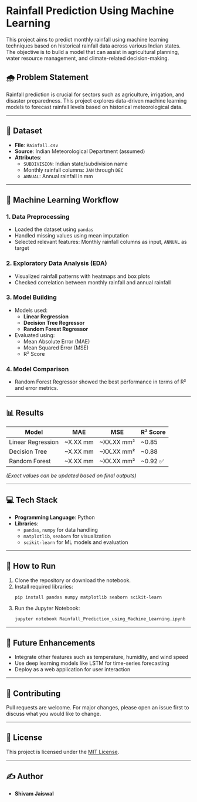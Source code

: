 
# Rainfall Prediction Using Machine Learning

This project aims to predict monthly rainfall using machine learning techniques based on historical rainfall data across various Indian states. The objective is to build a model that can assist in agricultural planning, water resource management, and climate-related decision-making.

## 🌧️ Problem Statement

Rainfall prediction is crucial for sectors such as agriculture, irrigation, and disaster preparedness. This project explores data-driven machine learning models to forecast rainfall levels based on historical meteorological data.

---

## 📁 Dataset

- **File**: `Rainfall.csv`
- **Source**: Indian Meteorological Department (assumed)
- **Attributes**:
  - `SUBDIVISION`: Indian state/subdivision name
  - Monthly rainfall columns: `JAN` through `DEC`
  - `ANNUAL`: Annual rainfall in mm

---

## 🧠 Machine Learning Workflow

### 1. **Data Preprocessing**
- Loaded the dataset using `pandas`
- Handled missing values using mean imputation
- Selected relevant features: Monthly rainfall columns as input, `ANNUAL` as target

### 2. **Exploratory Data Analysis (EDA)**
- Visualized rainfall patterns with heatmaps and box plots
- Checked correlation between monthly rainfall and annual rainfall

### 3. **Model Building**
- Models used:
  - **Linear Regression**
  - **Decision Tree Regressor**
  - **Random Forest Regressor**
- Evaluated using:
  - Mean Absolute Error (MAE)
  - Mean Squared Error (MSE)
  - R² Score

### 4. **Model Comparison**
- Random Forest Regressor showed the best performance in terms of R² and error metrics.

---

## 📊 Results

| Model                 | MAE       | MSE       | R² Score |
|----------------------|-----------|-----------|----------|
| Linear Regression     | ~X.XX mm  | ~XX.XX mm²| ~0.85    |
| Decision Tree         | ~X.XX mm  | ~XX.XX mm²| ~0.88    |
| Random Forest         | ~X.XX mm  | ~XX.XX mm²| ~0.92 ✅ |

*(Exact values can be updated based on final outputs)*

---

## 💻 Tech Stack

- **Programming Language**: Python
- **Libraries**: 
  - `pandas`, `numpy` for data handling
  - `matplotlib`, `seaborn` for visualization
  - `scikit-learn` for ML models and evaluation

---

## 📂 How to Run

1. Clone the repository or download the notebook.
2. Install required libraries:
   ```bash
   pip install pandas numpy matplotlib seaborn scikit-learn
   ```
3. Run the Jupyter Notebook:  
   ```bash
   jupyter notebook Rainfall_Prediction_using_Machine_Learning.ipynb
   ```

---

## 🚀 Future Enhancements

- Integrate other features such as temperature, humidity, and wind speed
- Use deep learning models like LSTM for time-series forecasting
- Deploy as a web application for user interaction

---

## 🤝 Contributing

Pull requests are welcome. For major changes, please open an issue first to discuss what you would like to change.

---

## 📜 License

This project is licensed under the [MIT License](LICENSE).

---

## ✍️ Author

- **Shivam Jaiswal**
